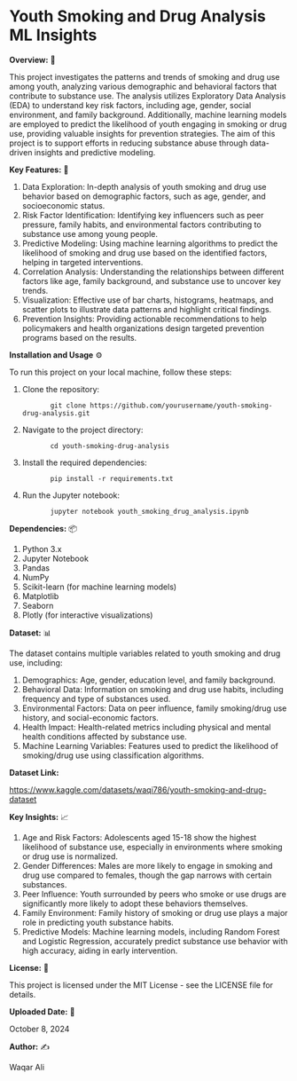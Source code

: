 # Youth Smoking and Drug Analysis ML Insights


**Overview:** 🌟

This project investigates the patterns and trends of smoking and drug use among youth, analyzing various demographic and behavioral factors that contribute to substance use. The analysis utilizes Exploratory Data Analysis (EDA) to understand key risk factors, including age, gender, social environment, and family background. Additionally, machine learning models are employed to predict the likelihood of youth engaging in smoking or drug use, providing valuable insights for prevention strategies. The aim of this project is to support efforts in reducing substance abuse through data-driven insights and predictive modeling.


**Key Features:** 🔑

1. Data Exploration: In-depth analysis of youth smoking and drug use behavior based on demographic factors, such as age, gender, and socioeconomic status.
2. Risk Factor Identification: Identifying key influencers such as peer pressure, family habits, and environmental factors contributing to substance use among young people.
3. Predictive Modeling: Using machine learning algorithms to predict the likelihood of smoking and drug use based on the identified factors, helping in targeted interventions.
4. Correlation Analysis: Understanding the relationships between different factors like age, family background, and substance use to uncover key trends.
5. Visualization: Effective use of bar charts, histograms, heatmaps, and scatter plots to illustrate data patterns and highlight critical findings.
6. Prevention Insights: Providing actionable recommendations to help policymakers and health organizations design targeted prevention programs based on the results.


**Installation and Usage** ⚙️

To run this project on your local machine, follow these steps:

1. Clone the repository:


              git clone https://github.com/yourusername/youth-smoking-drug-analysis.git


2. Navigate to the project directory:


              cd youth-smoking-drug-analysis


3. Install the required dependencies:


              pip install -r requirements.txt


4. Run the Jupyter notebook:


              jupyter notebook youth_smoking_drug_analysis.ipynb



**Dependencies:** 📦

1. Python 3.x
2. Jupyter Notebook
3. Pandas
4. NumPy
5. Scikit-learn (for machine learning models)
6. Matplotlib
7. Seaborn
8. Plotly (for interactive visualizations)


**Dataset:** 📊

The dataset contains multiple variables related to youth smoking and drug use, including:

1. Demographics: Age, gender, education level, and family background.
2. Behavioral Data: Information on smoking and drug use habits, including frequency and type of substances used.
3. Environmental Factors: Data on peer influence, family smoking/drug use history, and social-economic factors.
4. Health Impact: Health-related metrics including physical and mental health conditions affected by substance use.
5. Machine Learning Variables: Features used to predict the likelihood of smoking/drug use using classification algorithms.


**Dataset Link:**

https://www.kaggle.com/datasets/waqi786/youth-smoking-and-drug-dataset


**Key Insights:** 📈

1. Age and Risk Factors: Adolescents aged 15-18 show the highest likelihood of substance use, especially in environments where smoking or drug use is normalized.
2. Gender Differences: Males are more likely to engage in smoking and drug use compared to females, though the gap narrows with certain substances.
3. Peer Influence: Youth surrounded by peers who smoke or use drugs are significantly more likely to adopt these behaviors themselves.
4. Family Environment: Family history of smoking or drug use plays a major role in predicting youth substance habits.
5. Predictive Models: Machine learning models, including Random Forest and Logistic Regression, accurately predict substance use behavior with high accuracy, aiding in early intervention.


**License:** 📜

This project is licensed under the MIT License - see the LICENSE file for details.


**Uploaded Date:** 📅

October 8, 2024

**Author:** ✍️

Waqar Ali
